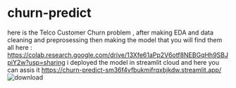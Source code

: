 # churn-predict
here is the Telco Customer Churn problem , after making EDA and data cleaning and preprosessing then making the model that you will find them all here : https://colab.research.google.com/drive/13Xfe61aPp2V6otf8NEBGqHh9SBJpiY2w?usp=sharing
i deployed the model in streamlit cloud and here you can assis it https://churn-predict-sm36f4vfbukmifrqxbjkdw.streamlit.app/ ![download](https://github.com/Raoufbendii/churn-predict/assets/125738804/d393e5b4-9a3c-4bf3-b6cf-d0f07131217c)
